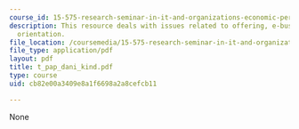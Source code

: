 ```yaml
---
course_id: 15-575-research-seminar-in-it-and-organizations-economic-perspectives-spring-2004
description: This resource deals with issues related to offering, e-business and market
  orientation.
file_location: /coursemedia/15-575-research-seminar-in-it-and-organizations-economic-perspectives-spring-2004/cb82e00a3409e8a1f6698a2a8cefcb11_t_pap_dani_kind.pdf
file_type: application/pdf
layout: pdf
title: t_pap_dani_kind.pdf
type: course
uid: cb82e00a3409e8a1f6698a2a8cefcb11

---
```

None